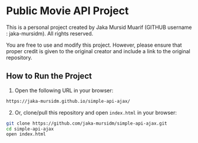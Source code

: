 # Public Movie API Project

This is a personal project created by Jaka Mursid Muarif (GITHUB username : jaka-mursidm). All rights reserved.

You are free to use and modify this project. However, please ensure that proper credit is given to the original creator and include a link to the original repository.

## How to Run the Project

1. Open the following URL in your browser:

```sh
https://jaka-mursidm.github.io/simple-api-ajax/
```

2. Or, clone/pull this repository and open `index.html` in your browser:

```sh
git clone https://github.com/jaka-mursidm/simple-api-ajax.git
cd simple-api-ajax
open index.html
```
